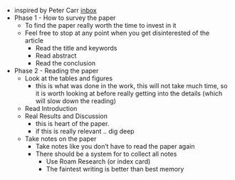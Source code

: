 - inspired by Peter Carr [inbox]() 
- Phase 1 - How to survey the paper
    - To find the paper really worth the time to invest in it
    - Feel free to stop at any point when you get disinterested of the article
        - Read the title and keywords
        - Read abstract
        - Read the conclusion
- Phase 2 - Reading the paper
    - Look at the tables and figures
        - this is what was done in the work, this will not take much time, so it is worth looking at before really getting into the details (which will slow down the reading)
    - Read Introduction
    - Real Results and Discussion
        - this is heart of the paper.
        - if this is really relevant .. dig deep
    - Take notes on the paper
        - Take notes like you don’t have to read the paper again
        - There should be a system for to collect all notes
            - Use Roam Research (or index card)
            - The faintest writing is better than best memory
